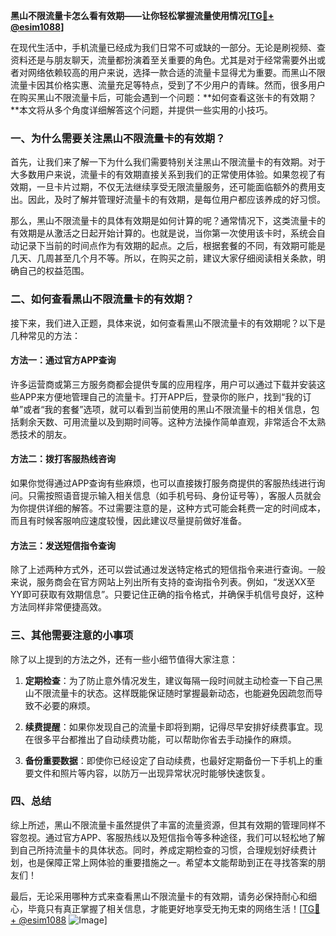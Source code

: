 **黑山不限流量卡怎么看有效期——让你轻松掌握流量使用情况[[TG💪+ @esim1088](https://t.me/s/esim1088)]**

在现代生活中，手机流量已经成为我们日常不可或缺的一部分。无论是刷视频、查资料还是与朋友聊天，流量都扮演着至关重要的角色。尤其是对于经常需要外出或者对网络依赖较高的用户来说，选择一款合适的流量卡显得尤为重要。而黑山不限流量卡因其价格实惠、流量充足等特点，受到了不少用户的青睐。然而，很多用户在购买黑山不限流量卡后，可能会遇到一个问题：**如何查看这张卡的有效期？**本文将从多个角度详细解答这个问题，并提供一些实用的小技巧。

### 一、为什么需要关注黑山不限流量卡的有效期？

首先，让我们来了解一下为什么我们需要特别关注黑山不限流量卡的有效期。对于大多数用户来说，流量卡的有效期直接关系到我们的正常使用体验。如果忽视了有效期，一旦卡片过期，不仅无法继续享受无限流量服务，还可能面临额外的费用支出。因此，及时了解并管理好流量卡的有效期，是每位用户都应该养成的好习惯。

那么，黑山不限流量卡的具体有效期是如何计算的呢？通常情况下，这类流量卡的有效期是从激活之日起开始计算的。也就是说，当你第一次使用该卡时，系统会自动记录下当前的时间点作为有效期的起点。之后，根据套餐的不同，有效期可能是几天、几周甚至几个月不等。所以，在购买之前，建议大家仔细阅读相关条款，明确自己的权益范围。

### 二、如何查看黑山不限流量卡的有效期？

接下来，我们进入正题，具体来说，如何查看黑山不限流量卡的有效期呢？以下是几种常见的方法：

#### 方法一：通过官方APP查询

许多运营商或第三方服务商都会提供专属的应用程序，用户可以通过下载并安装这些APP来方便地管理自己的流量卡。打开APP后，登录你的账户，找到“我的订单”或者“我的套餐”选项，就可以看到当前使用的黑山不限流量卡的相关信息，包括剩余天数、可用流量以及到期时间等。这种方法操作简单直观，非常适合不太熟悉技术的朋友。

#### 方法二：拨打客服热线咨询

如果你觉得通过APP查询有些麻烦，也可以直接拨打服务商提供的客服热线进行询问。只需按照语音提示输入相关信息（如手机号码、身份证号等），客服人员就会为你提供详细的解答。不过需要注意的是，这种方式可能会耗费一定的时间成本，而且有时候客服响应速度较慢，因此建议尽量提前做好准备。

#### 方法三：发送短信指令查询

除了上述两种方式外，还可以尝试通过发送特定格式的短信指令来进行查询。一般来说，服务商会在官方网站上列出所有支持的查询指令列表。例如，“发送XX至YY即可获取有效期信息”。只要记住正确的指令格式，并确保手机信号良好，这种方法同样非常便捷高效。

### 三、其他需要注意的小事项

除了以上提到的方法之外，还有一些小细节值得大家注意：

1. **定期检查**：为了防止意外情况发生，建议每隔一段时间就主动检查一下自己黑山不限流量卡的状态。这样既能保证随时掌握最新动态，也能避免因疏忽而导致不必要的麻烦。
   
2. **续费提醒**：如果你发现自己的流量卡即将到期，记得尽早安排好续费事宜。现在很多平台都推出了自动续费功能，可以帮助你省去手动操作的麻烦。

3. **备份重要数据**：即使你已经设定了自动续费，也最好定期备份一下手机上的重要文件和照片等内容，以防万一出现异常状况时能够快速恢复。

### 四、总结

综上所述，黑山不限流量卡虽然提供了丰富的流量资源，但其有效期的管理同样不容忽视。通过官方APP、客服热线以及短信指令等多种途径，我们可以轻松地了解到自己所持流量卡的具体状态。同时，养成定期检查的习惯，合理规划好续费计划，也是保障正常上网体验的重要措施之一。希望本文能帮助到正在寻找答案的朋友们！

最后，无论采用哪种方式来查看黑山不限流量卡的有效期，请务必保持耐心和细心，毕竟只有真正掌握了相关信息，才能更好地享受无拘无束的网络生活！[[TG💪+ @esim1088](https://t.me/s/esim1088) ![Image](https://i.postimg.cc/4NQfJmqS/Snipaste-2025-05-13-00-14-12.png)]